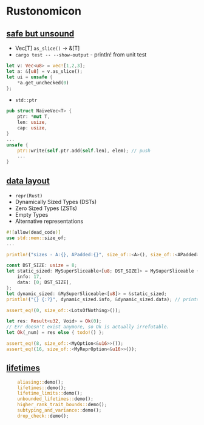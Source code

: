 # Rustonomicon

## [safe but unsound](safe_but_unsound/src/lib.rs)
- Vec[T] `as_slice()` -> &[T]
- `cargo test -- --show-output` - println! from unit test
```rust
let v: Vec<u8> = vec![1,2,3];
let a: &[u8] = v.as_slice();
let ui = unsafe {
    *a.get_unchecked(0)
};
```
- `std::ptr`
```rust
pub struct NaiveVec<T> {
    ptr: *mut T,
    len: usize,
    cap: usize,
}
...
unsafe {
    ptr::write(self.ptr.add(self.len), elem); // push
    ...
}
```
## [data layout](data_layout/src/main.rs)
- `repr(Rust)`
- Dynamically Sized Types (DSTs)
- Zero Sized Types (ZSTs)
- Empty Types
- Alternative representations
```rust
#![allow(dead_code)]
use std::mem::size_of;
...

println!("sizes - A:{}, APadded:{}", size_of::<A>(), size_of::<APadded>());

const DST_SIZE: usize = 8;
let static_sized: MySuperSliceable<[u8; DST_SIZE]> = MySuperSliceable {
    info: 17,
    data: [0; DST_SIZE],
};
let dynamic_sized: &MySuperSliceable<[u8]> = &static_sized;
println!("{} {:?}", dynamic_sized.info, &dynamic_sized.data); // prints: "17 [0, 0, 0, 0, 0, 0, 0, 0]"

assert_eq!(0, size_of::<LotsOfNothing>());

let res: Result<u32, Void> = Ok(0);
// Err doesn't exist anymore, so Ok is actually irrefutable.
let Ok(_num) = res else { todo!() };

assert_eq!(8, size_of::<MyOption<&u16>>());
assert_eq!(16, size_of::<MyReprOption<&u16>>());
```

## [lifetimes](lifetimes/src/main.rs)
```rust
    aliasing::demo();
    lifetimes::demo();
    lifetime_limits::demo();
    unbounded_lifetimes::demo();
    higher_rank_trait_bounds::demo();
    subtyping_and_variance::demo();
    drop_check::demo();
```